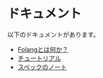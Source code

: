 # ドキュメント

以下のドキュメントがあります。

- [Folangとは何か？](WhatIsFolang_ja.md)
- [チュートリアル](tutorials/Index_ja.md)
- [スペックのノート](specs/note_ja.md)